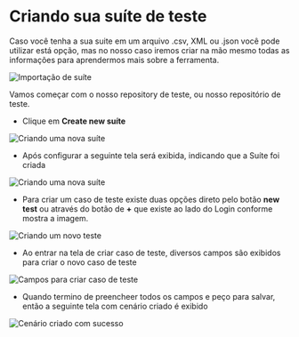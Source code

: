 # Criando sua suíte de teste

Caso você tenha a sua suite em um arquivo  .csv, XML ou .json você pode utilizar está opção, mas no nosso caso iremos criar na mão mesmo todas as informações para aprendermos mais sobre a ferramenta. 

<img src="img/Captura de Tela 2025-03-16 às 21.23.34.png" alt="Importação de suíte">

Vamos começar com o nosso repository de teste, ou nosso repositório de teste. 

- Clique em **Create new suíte** 

<img src="img/Captura de Tela 2025-03-16 às 21.27.07.png" alt="Criando uma nova suíte">

- Após configurar a seguinte tela será exibida, indicando que a Suíte foi criada

<img src="img/Captura de Tela 2025-03-16 às 21.28.20.png" alt="Criando uma nova suíte">

- Para criar um caso de teste existe duas opções direto pelo botão **new test** ou através do botão de **+** que existe ao lado do Login conforme mostra a imagem.

<img src="img/Captura de Tela 2025-03-16 às 21.29.59.png" alt="Criando um novo teste">

- Ao entrar na tela de criar caso de teste, diversos campos são exibidos para criar o novo caso de teste

<img src="img/Captura de Tela 2025-03-16 às 21.32.03.png" alt="Campos para criar caso de teste">

- Quando termino de preencheer todos os campos e peço para salvar, então a seguinte tela com cenário criado é exibido

<img src="img/Captura de Tela 2025-03-16 às 21.38.33.png" alt="Cenário criado com sucesso">




